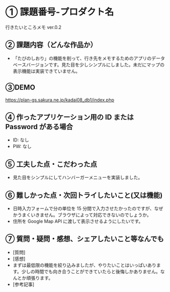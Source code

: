 # ① 課題番号-プロダクト名

行きたいところメモ ver.0.2

## ② 課題内容（どんな作品か）

- 「たびのしおり」の機能を削って、行き先をメモするためのアプリのデータベースバージョンです。見た目を少しシンプルにしました。未だにマップの表示機能は実装できていません。

## ③DEMO

https://plan-gs.sakura.ne.jp/kadai08_db1/index.php

## ④ 作ったアプリケーション用の ID または Password がある場合

- ID: なし
- PW: なし

## ⑤ 工夫した点・こだわった点

- 見た目をシンプルにしてハンバーガーメニューを実装しました。

## ⑥ 難しかった点・次回トライしたいこと(又は機能)

- 日時入力フォームで分の単位を 15 分間で入力させたかったのですが、なぜかうまくいきません。ブラウザによって対応できないのでしょうか。
- 住所を Google Map API に渡して表示させるようにしたいです。

## ⑦ 質問・疑問・感想、シェアしたいこと等なんでも

- [質問]
- [感想]
- まずは最低限の機能を絞り込みましたが、やりたいことはいっぱいあります。少しの時間でも向き合うことができていたらと後悔しかありません。なんとか頑張ります。
- [参考記事]

